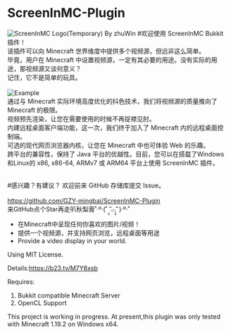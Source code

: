 # ScreenInMC-Plugin
![ScreenInMC Logo(Temporary) By zhuWin](http://zw.mingbaitalk.cn/wp-content/uploads/2022/11/logolong.png)
#欢迎使用 ScreenInMC Bukkit插件！
<br>
该插件可以向 Minecraft 世界维度中提供多个视频源，但远非这么简单。
<br>
毕竟，用户在 Minecraft 中设置视频源，一定有其必要的用途。没有实际的用途，那视频源又谈何意义？<br>
记住，它不是简单的玩具。
<br><br>
![Example](http://zw.mingbaitalk.cn/pic/example.png)
<br>
通过与 Minecraft 实际环境高度优化的抖色技术，我们将视频源的质量推向了 Minecraft 的极限。<br>
视频预先渲染，让您在需要使用的时候不再捉襟见肘。<br>
内建远程桌面客户端功能，这一次，我们终于加入了 Minecraft 内的远程桌面控制端。<br>
可选的现代网页浏览器内核，让您在 Minecraft 中也可体验 Web 的乐趣。<br>
跨平台的兼容性，保持了 Java 平台的优越性。目前，您可以在搭载了Windows和Linux的 x86, x86-64, ARMv7 或 ARM64 平台上使用 ScreenInMC 插件。<br>
<br>

#感兴趣？有建议？
欢迎前来 GitHub 存储库提交 Issue。<br>
<br>
https://github.com/GZY-mingbai/ScreenInMC-Plugin
<br>
来GitHub点个Star再走叭秋梨膏˚‧º·(˚ ˃̣̣̥᷄⌓˂̣̣̥᷅ )‧º·˚

* 在Minecraft中呈现任何你喜欢的图片/视频！
* 提供一个视频源，并支持网页浏览，远程桌面等用途
* Provide a video display in your world. 





Using MIT License.

Details:https://b23.tv/M7Y6xsb

Requires: 
1. Bukkit compatible Minecraft Server
2. OpenCL Support


This project is working in progress.
At present,this plugin was only tested with Minecraft 1.19.2 on Windows x64.

